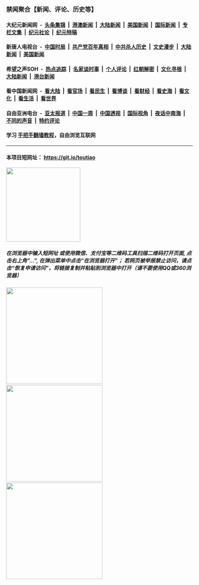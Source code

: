 ### 禁闻聚合【新闻、评论、历史等】

#### 大纪元新闻网 &nbsp;-&nbsp; [头条集锦](indexes/E头条集锦.md?t=02080022) &nbsp;|&nbsp; [港澳新闻](indexes/E港澳新闻.md?t=02080022)  &nbsp;|&nbsp; [大陆新闻](indexes/E大陆新闻.md?t=02080022) &nbsp;|&nbsp; [美国新闻](indexes/E美国新闻.md?t=02080022) &nbsp;|&nbsp; [国际新闻](indexes/E国际新闻.md?t=02080022) &nbsp;|&nbsp; [专栏文集](indexes/E专栏文集.md?t=02080022) &nbsp;|&nbsp; [纪元社论](indexes/E纪元社论.md?t=02080022) &nbsp;|&nbsp; [纪元特稿](indexes/E纪元特稿.md?t=02080022) 

#### 新唐人电视台 &nbsp;-&nbsp; [中国时局](indexes/N中国时局.md?t=02080022) &nbsp;|&nbsp; [共产党百年真相](indexes/N共产党百年真相.md?t=02080022) &nbsp;|&nbsp; [中共杀人历史](indexes/N中共杀人历史.md?t=02080022) &nbsp;|&nbsp; [文史漫步](indexes/N文史漫步.md?t=02080022) &nbsp;|&nbsp; [大陆新闻](indexes/N大陆新闻.md?t=02080022) &nbsp;|&nbsp; [美国新闻](indexes/N美国新闻.md?t=02080022)

#### 希望之声SOH &nbsp;-&nbsp; [热点追踪](indexes/H热点追踪.md?t=02080022) &nbsp;|&nbsp; [名家谈时事](indexes/H名家谈时事.md?t=02080022) &nbsp;|&nbsp; [个人评论](indexes/H个人评论.md?t=02080022)  &nbsp;|&nbsp; [红朝解密](indexes/H红朝解密.md?t=02080022) &nbsp;|&nbsp; [文化寻根](indexes/H文化寻根.md?t=02080022) &nbsp;|&nbsp; [大陆新闻](indexes/H大陆新闻.md?t=02080022) &nbsp;|&nbsp; [港台新闻](indexes/H港台新闻.md?t=02080022)

#### 看中国新闻网 &nbsp;-&nbsp; [看大陆](indexes/S看大陆.md?t=02080022) &nbsp;|&nbsp; [看官场](indexes/S看官场.md?t=02080022) &nbsp;|&nbsp; [看民生](indexes/S看民生.md?t=02080022)  &nbsp;|&nbsp; [看博谈](indexes/S看博谈.md?t=02080022) &nbsp;|&nbsp; [看财经](indexes/S看财经.md?t=02080022) &nbsp;|&nbsp; [看史海](indexes/S看史海.md?t=02080022) &nbsp;|&nbsp; [看文化](indexes/S看文化.md?t=02080022) &nbsp;|&nbsp; [看生活](indexes/S看生活.md?t=02080022) &nbsp;|&nbsp; [看世界](indexes/S看世界.md?t=02080022)

#### 自由亚洲电台 &nbsp;-&nbsp; [亚太报道](indexes/R亚太报道.md?t=02080022) &nbsp;|&nbsp; [中国一周](indexes/R中国一周.md?t=02080022) &nbsp;|&nbsp; [中国透视](indexes/R中国透视.md?t=02080022)  &nbsp;|&nbsp; [国际视角](indexes/R国际视角.md?t=02080022) &nbsp;|&nbsp; [夜话中南海](indexes/R夜话中南海.md?t=02080022) &nbsp;|&nbsp; [不同的声音](indexes/R不同的声音.md?t=02080022) &nbsp;|&nbsp; [特约评论](indexes/R特约评论.md?t=02080022)

#### 学习 [手把手翻墙教程](https://github.com/gfw-breaker/guides/wiki)，自由浏览互联网

----

#### 本项目短网址： https://git.io/toutiao
<img src="https://raw.githubusercontent.com/gfw-breaker/banned-news/master/scripts/img/qr.png" width="200px"/>  

##### 在浏览器中输入短网址 或使用微信、支付宝等二维码工具扫描二维码打开页面, 点击右上角"...", 在弹出菜单中点击“在浏览器打开”； 若网页被举报禁止访问，请点击“恢复申请访问”，将链接复制并粘贴到浏览器中打开（请不要使用QQ或360浏览器）

<img src="https://raw.githubusercontent.com/gfw-breaker/banned-news/master/scripts/img/1.png" width="260px"/> &nbsp; <img src="https://raw.githubusercontent.com/gfw-breaker/banned-news/master/scripts/img/2.png" width="260px"/> &nbsp; <img src="https://raw.githubusercontent.com/gfw-breaker/banned-news/master/scripts/img/3.png" width="260px"/>
